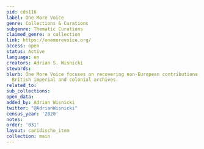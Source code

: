 ```yaml
---
pid: cds116
label: One More Voice
genre: Collections & Curations
subgenre: Thematic Curations
claimed_genre: a collection
link: https://onemorevoice.org/
access: open
status: Active
language: en
creators: Adrian S. Wisnicki
stewards:
blurb: One More Voice focuses on recovering non-European contributions from nineteenth-century
  British imperial and colonial archives.
related_to:
sub_collections:
open_data:
added_by: Adrian Wisnicki
twitter: "@AdrianWisnicki"
census_year: '2020'
notes:
order: '031'
layout: caridischo_item
collection: main
---
```


